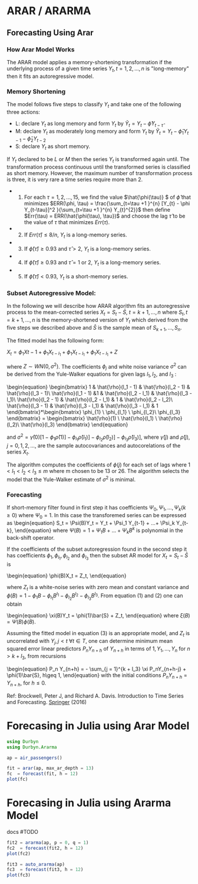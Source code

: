 # ARAR / ARARMA

## Forecasting Using Arar

### How Arar Model Works
The ARAR model applies a memory-shortening transformation if the underlying process of a given time series ${Y_{t}, t = 1, 2, ..., n}$ is "long-memory" then it fits an autoregressive model.

### Memory Shortening

The model follows five steps to classify ${Y_{t}}$ and take one of the following three actions:


* L: declare ${Y_{t}}$ as long memory and form  ${Y_{t}}$ by ${\tilde{Y}_{t} = Y_{t} - \hat{\phi}Y_{t - \hat{\tau}}}$
* M: declare ${Y_{t}}$ as moderately long memory and form  ${Y_{t}}$ by ${\tilde{Y}_{t} = Y_{t} - \hat{\phi}_{1}Y_{t -1} - \hat{\phi}_{2}Y_{t -2}}$
* S: declare ${Y_{t}}$ as short memory.

If ${Y_{t}}$ declared to be $L$ or $M$ then the series ${Y_{t}}$ is transformed again until. The transformation process continuous until the transformed series is classified as short memory. However, the maximum number of transformation process is three, it is very rare a time series require more than 2.

* 1. For each $\tau = 1, 2, ..., 15$, we find the value $\hat{\phi(\tau)} $ of $\hat{\phi}$ that minimizes $ERR(\phi, \tau) = \frac{\sum_{t=\tau +1 }^{n} [Y_{t} - \phi Y_{t-\tau}]^2 }{\sum_{t=\tau +1 }^{n} Y_{t}^{2}}$ then define $Err(\tau) = ERR(\hat{\phi(\tau), \tau})$ and choose the lag $\hat{\tau}$ to be the value of $\tau$ that minimizes  $Err(\tau)$.
* 2. If $Err(\hat{\tau}) \leq  8/n$,  ${Y_{t}}$ is a long-memory series.
* 3. If $\hat{\phi}( \hat{\tau} ) \geq 0.93$ and $\hat{\tau} > 2$,  ${Y_{t}}$ is a long-memory series.
* 4. If $\hat{\phi}( \hat{\tau} ) \geq 0.93$ and $\hat{\tau} = 1$ or $2$, ${Y_{t}}$ is a long-memory series.
* 5. If $\hat{\phi}( \hat{\tau} ) < 0.93$, ${Y_{t}}$ is a short-memory series.


### Subset Autoregressive Model:

In the following we will describe how ARAR algorithm fits an autoregressive process to the mean-corrected series $X_{t} = S_{t}- {\bar{S}}$, $t = k+1, ..., n$ where ${S_{t}, t = k + 1, ..., n}$ is the memory-shortened version of  ${Y_{t}}$ which derived from the five steps we described above and $\bar{S}$ is the sample mean of $S_{k+1}, ..., S_{n}$.

The fitted model has the following form:

$X_{t} = \phi_{1}X{t-1} + \phi_{1}X_{t-l_{1}} + \phi_{1}X_{t- l_{1}} + \phi_{1}X_{t-l_{1}} + Z$

where $Z \sim WN(0, \sigma^{2})$. The coefficients $\phi_{j}$ and white noise variance $\sigma^2$ can be derived from the Yule-Walker equations for given lags $l_1, l_2,$ and $l_3$ :

\begin{equation}
\begin{bmatrix}
1 & \hat{\rho}(l_1 - 1) & \hat{\rho}(l_2 - 1) & \hat{\rho}(l_3 - 1)\\
\hat{\rho}(l_1 - 1) &1 & \hat{\rho}(l_2 - l_1) & \hat{\rho}(l_3 - l_1)\\
\hat{\rho}(l_2 - 1) & \hat{\rho}(l_2 - l_1) & 1 & \hat{\rho}(l_2 - l_2)\\
\hat{\rho}(l_3 - 1) & \hat{\rho}(l_3 - l_1) & \hat{\rho}(l_3 - l_1) & 1
\end{bmatrix}*\begin{bmatrix}
\phi_{1} \\
\phi_{l_1} \\
\phi_{l_2}\\
\phi_{l_3}
\end{bmatrix} = \begin{bmatrix} \hat{\rho}(1) \\ \hat{\rho}(l_1) \\ \hat{\rho}(l_2)\\ \hat{\rho}(l_3) \end{bmatrix}
\end{equation}

and $\sigma^2 = \hat{\gamma}(0) [1-\phi_1\hat{\rho}(1)] - \phi_{l_1}\hat{\rho}(l_1)] - \phi_{l_2}\hat{\rho}(l_2)] - \phi_{l_3}\hat{\rho}(l_3)]$, where $\hat{\gamma}(j)$ and $\hat{\rho}(j), j = 0, 1, 2, ...,$ are the sample autocovariances and autocorelations of the series $X_{t}$.

The algorithm computes the coefficients of $\phi(j)$ for each set of lags where $1<l_1<l_2<l_3 \leq m$ where m chosen to be 13 or 26. The algorithm selects the model that the Yule-Walker estimate of $\sigma^2$ is minimal.

### Forecasting

If short-memory filter found in first step it has coefficients $\Psi_0, \Psi_1, ..., \Psi_k (k \geq0)$ where $\Psi_0 = 1$. In this case the transforemed series can be expressed as
\begin{equation}
    S_t = \Psi(B)Y_t = Y_t + \Psi_1 Y_{t-1} + ...+ \Psi_k Y_{t-k},
\end{equation}
where $\Psi(B) = 1 + \Psi_1B + ...+ \Psi_k B^k$ is polynomial in the back-shift operator.

If the coefficients of the subset autoregression found in the second step it has coefficients $\phi_1, \phi_{l_1},  \phi_{l_2}$ and $\phi_{l_3}$ then the subset AR model for $X_t = S_t - \bar{S}$ is

\begin{equation}
    \phi(B)X_t = Z_t,
\end{equation}

where $Z_t$ is a white-noise series with zero mean and constant variance and $\phi(B) = 1 - \phi_1B - \phi_{l_1}B^{l_1} - \phi_{l_2}B^{l_2} - \phi_{l_3}B^{l_3}$. From equation (1) and (2) one can obtain

\begin{equation}
    \xi(B)Y_t = \phi(1)\bar{S} + Z_t,
\end{equation}
where $\xi (B) = \Psi(B)\phi(B)$.

Assuming the fitted model in equation (3) is an appropriate model, and $Z_t$ is uncorrelated with $Y_j, j <t$ $\forall t \in T$, one can determine minimum mean squared error linear predictors $P_n Y_{n + h}$ of $Y_{n+h}$ in terms of ${1, Y_1, ..., Y_n}$ for $n > k + l_3$, from recursions

\begin{equation}
    P_n Y_{n+h} = - \sum_{j = 1}^{k + l_3} \xi P_nY_{n+h-j} + \phi(1)\bar{S},  h\geq 1,
\end{equation}
with the initial conditions $P_n Y_{n+h} = Y_{n + h}$, for $h\leq0$.

Ref: Brockwell, Peter J, and Richard A. Davis. Introduction to Time Series and Forecasting. [Springer](https://link.springer.com/book/10.1007/978-3-319-29854-2) (2016)

# Forecasing in Julia using Arar Model

```julia
using Durbyn
using Durbyn.Ararma

ap = air_passengers()

fit = arar(ap, max_ar_depth = 13)
fc  = forecast(fit, h = 12)
plot(fc)

```
# Forecasing in Julia using Ararma Model
docs #TODO

```julia
fit2 = ararma(ap, p = 0, q = 1)
fc2  = forecast(fit2, h = 12)
plot(fc2)

fit3 = auto_ararma(ap)
fc3  = forecast(fit3, h = 12)
plot(fc3)
```
